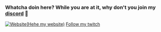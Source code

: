 ### Whatcha doin here? While you are at it, why don't you join my [discord][website] 👋 

[![Website](Hehe my website)](https://codestackr.com)
[Follow my twitch](https://twitter.com/intent/follow?original_referer=https%3A%2F%2Fgithub.com%2FcodeSTACKr&screen_name=codeSTACKr)

[website]: https://discord.com/invite/XdzG7AZC3H
